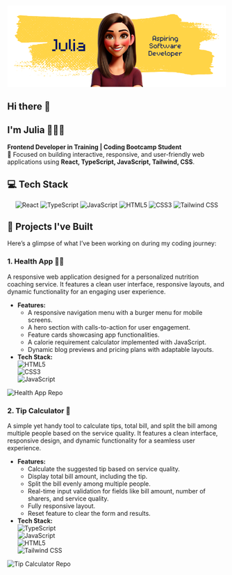 ![Banner](./img/JuliaBanner.png)

## Hi there 👋

## I'm Julia 👩🏻‍💻

**Frontend Developer in Training | Coding Bootcamp Student**  
🌱 Focused on building interactive, responsive, and user-friendly web applications using **React, TypeScript, JavaScript, Tailwind, CSS**.

## 💻 Tech Stack

<p align="center">
 <img src="https://img.shields.io/badge/React-20232A?style=for-the-badge&logo=react&logoColor=61DAFB" alt="React"/>
 <img src="https://img.shields.io/badge/TypeScript-007ACC?style=for-the-badge&logo=typescript&logoColor=white" alt="TypeScript" />
  <img src="https://img.shields.io/badge/JavaScript-323330?style=for-the-badge&logo=javascript&logoColor=F7DF1E" alt="JavaScript" />
  <img src="https://img.shields.io/badge/HTML5-E34F26?style=for-the-badge&logo=html5&logoColor=white" alt="HTML5" />
  <img src="https://img.shields.io/badge/CSS3-1572B6?style=for-the-badge&logo=css3&logoColor=white" alt="CSS3" />
  <img src="https://img.shields.io/badge/Tailwind_CSS-38B2AC?style=for-the-badge&logo=tailwind-css&logoColor=white" alt="Tailwind CSS"/>

</p>

## 🌟 Projects I've Built

Here’s a glimpse of what I’ve been working on during my coding journey:

### **1. Health App 🥗💪**

A responsive web application designed for a personalized nutrition coaching service. It features a clean user interface, responsive layouts, and dynamic functionality for an engaging user experience.

- **Features:**
  - A responsive navigation menu with a burger menu for mobile screens.
  - A hero section with calls-to-action for user engagement.
  - Feature cards showcasing app functionalities.
  - A calorie requirement calculator implemented with JavaScript.
  - Dynamic blog previews and pricing plans with adaptable layouts.
- **Tech Stack:**
  <br><img src="https://img.shields.io/badge/HTML5-E34F26?style=for-the-badge&logo=html5&logoColor=white" alt="HTML5" />
  <br><img src="https://img.shields.io/badge/CSS3-1572B6?style=for-the-badge&logo=css3&logoColor=white" alt="CSS3" />
  <br><img src="https://img.shields.io/badge/JavaScript-323330?style=for-the-badge&logo=javascript&logoColor=F7DF1E" alt="JavaScript" />

<a href="https://github.com/jutuli/Day21-22-FinalProject-HealthApp" target="_blank" style="text-decoration:none;">
<img src="https://img.shields.io/badge/Explore-Repo-%2312100E?style=for-the-badge&logo=github&logoColor=white" alt="Health App Repo" />
</a>

### **2. Tip Calculator 💸**

A simple yet handy tool to calculate tips, total bill, and split the bill among multiple people based on the service quality. It features a clean interface, responsive design, and dynamic functionality for a seamless user experience.

- **Features:**
  - Calculate the suggested tip based on service quality.
  - Display total bill amount, including the tip.
  - Split the bill evenly among multiple people.
  - Real-time input validation for fields like bill amount, number of sharers, and service quality.
  - Fully responsive layout.
  - Reset feature to clear the form and results.
- **Tech Stack:**
  <br><img src="https://img.shields.io/badge/TypeScript-007ACC?style=for-the-badge&logo=typescript&logoColor=white" alt="TypeScript" />
  <br><img src="https://img.shields.io/badge/JavaScript-323330?style=for-the-badge&logo=javascript&logoColor=F7DF1E" alt="JavaScript" />
  <br><img src="https://img.shields.io/badge/HTML5-E34F26?style=for-the-badge&logo=html5&logoColor=white" alt="HTML5" />
  <br><img src="https://img.shields.io/badge/Tailwind_CSS-38B2AC?style=for-the-badge&logo=tailwind-css&logoColor=white" alt="Tailwind CSS"/>

<a href="https://github.com/jutuli/TipCalculator" target="_blank" style="text-decoration:none;">
    <img src="https://img.shields.io/badge/Explore-Repo-%2312100E?style=for-the-badge&logo=github&logoColor=white" alt="Tip Calculator Repo" />
  </a>
